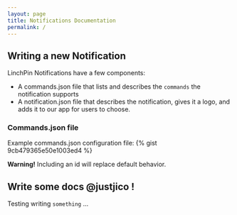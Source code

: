 ```yaml
---
layout: page
title: Notifications Documentation
permalink: /
---
```


## Writing a new Notification

LinchPin Notifications have a few components:
* A commands.json file that lists and describes the `commands` the notification supports
* A notification.json file that describes the notification, gives it a logo, and adds it to our app for users to choose.

### Commands.json file

Example commands.json configuration file:
{% gist 9cb479365e50e1003ed4 %}
<div class="alert alert-danger"><b>Warning!</b> Including an id will replace default behavior. </div>

## Write some docs @justjico !


Testing writing `something` ...
